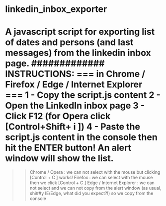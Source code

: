 # linkedin_inbox_exporter
A javascript script for exporting list of dates and persons (and last messages) from the linkedin inbox page.
#############
INSTRUCTIONS:
=== in Chrome / Firefox / Edge / Internet Explorer ===
1 - Copy the script.js content
2 - Open the LinkedIn inbox page
3 - Click F12 (for Opera click [Control+Shift+ i ])
4 - Paste the script.js content in the console then hit the ENTER button! An alert window will show the list.
========
>> Chrome / Opera : we can not select with the mouse but clicking [Control + C ] works! 
>> Firefox : we can select with the mouse then we click [Control + C ]
>> Edge / Internet Explorer : we can not select and we can not copy from the alert window (as usual, shi##y IE/Edge, what did you expect?!) so we copy from the console
